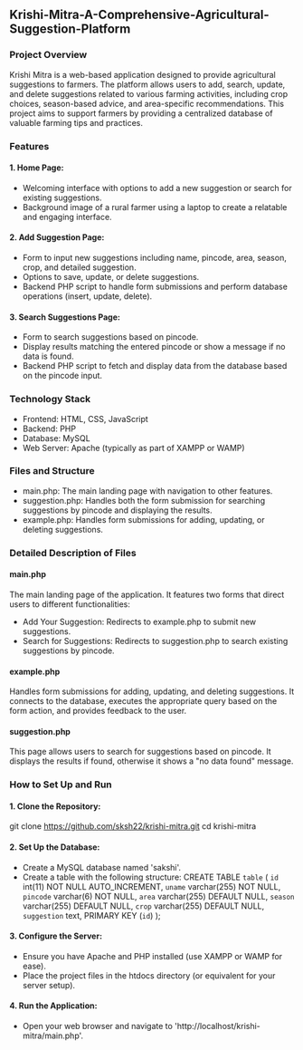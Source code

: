 ## Krishi-Mitra-A-Comprehensive-Agricultural-Suggestion-Platform
### Project Overview
Krishi Mitra is a web-based application designed to provide agricultural suggestions to farmers. The platform allows users to add, search, update, and delete suggestions related to various farming activities, including crop choices, season-based advice, and area-specific recommendations. This project aims to support farmers by providing a centralized database of valuable farming tips and practices.
### Features
#### 1. Home Page:
- Welcoming interface with options to add a new suggestion or search for existing suggestions.
- Background image of a rural farmer using a laptop to create a relatable and engaging interface.
#### 2. Add Suggestion Page:
- Form to input new suggestions including name, pincode, area, season, crop, and detailed suggestion.
- Options to save, update, or delete suggestions.
- Backend PHP script to handle form submissions and perform database operations (insert, update, delete).
#### 3. Search Suggestions Page:
- Form to search suggestions based on pincode.
- Display results matching the entered pincode or show a message if no data is found.
- Backend PHP script to fetch and display data from the database based on the pincode input.

### Technology Stack
- Frontend: HTML, CSS, JavaScript
- Backend: PHP
- Database: MySQL
- Web Server: Apache (typically as part of XAMPP or WAMP)

### Files and Structure
- main.php: The main landing page with navigation to other features.
- suggestion.php: Handles both the form submission for searching suggestions by pincode and displaying the results.
- example.php: Handles form submissions for adding, updating, or deleting suggestions.

### Detailed Description of Files
#### main.php
The main landing page of the application. It features two forms that direct users to different functionalities:

- Add Your Suggestion: Redirects to example.php to submit new suggestions.
- Search for Suggestions: Redirects to suggestion.php to search existing suggestions by pincode.
#### example.php
Handles form submissions for adding, updating, and deleting suggestions. It connects to the database, executes the appropriate query based on the form action, and provides feedback to the user.
#### suggestion.php
This page allows users to search for suggestions based on pincode. It displays the results if found, otherwise it shows a "no data found" message.

### How to Set Up and Run

#### 1. Clone the Repository:
git clone https://github.com/sksh22/krishi-mitra.git
cd krishi-mitra

#### 2. Set Up the Database:
- Create a MySQL database named 'sakshi'.
- Create a table with the following structure:
  CREATE TABLE `table` (
  `id` int(11) NOT NULL AUTO_INCREMENT,
  `uname` varchar(255) NOT NULL,
  `pincode` varchar(6) NOT NULL,
  `area` varchar(255) DEFAULT NULL,
  `season` varchar(255) DEFAULT NULL,
  `crop` varchar(255) DEFAULT NULL,
  `suggestion` text,
  PRIMARY KEY (`id`)
);

#### 3. Configure the Server:
- Ensure you have Apache and PHP installed (use XAMPP or WAMP for ease).
- Place the project files in the htdocs directory (or equivalent for your server setup).

#### 4. Run the Application:
- Open your web browser and navigate to 'http://localhost/krishi-mitra/main.php'.
